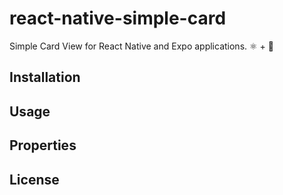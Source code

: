# react-native-simple-card

Simple Card View for React Native and Expo applications. ⚛️ + 📱

## Installation

## Usage

## Properties

## License
